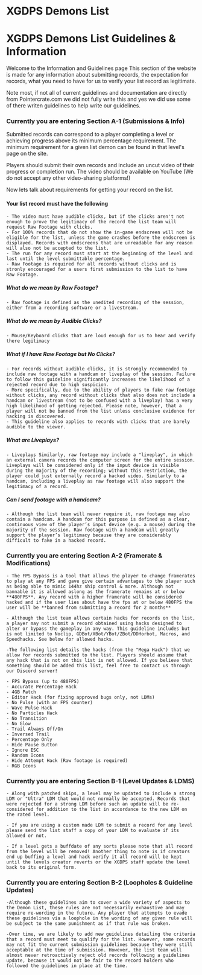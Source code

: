 # XGDPS Demons List



# XGDPS Demons List Guidelines & Information

Welcome to the Information and Guidelines page
This section of the website is made for any information about submitting records, the expectation for records, what you need to have for us to verify your list record as legitimate.


Note most, if not all of current guidelines and documentation are directly from Pointercrate.com we did not fully write this and yes we did use some of there writen guidelines to help write our guidelines.





### Currently you are entering Section A-1 (Submissions & Info)

Submitted records can correspond to a player completing a level or achieving progress above its minimum percentage requirement. The minimum requirement for a given list demon can be found in that level's page on the site. 

Players should submit their own records and include an uncut video of their progress or completion run. The video should be available on YouTube (We do not accept any other video-sharing platforms!)

Now lets talk about requirements for getting your record on the list.

#### Your list record must have the following
 
    - The video must have audible clicks, but if the clicks aren't not enough to prove the legitimacy of the record the list team will request Raw Footage with clicks.
    - For 100% records that do not show the in-game endscreen will not be eligible for the list, unless the game crashes before the endscreen is displayed. Records with endscreens that are unreadable for any reason will also not be accepted to the list.
    - The run for any record must start at the beginning of the level and last until the level submittable percentage.
    - Raw Footage is required for all records without clicks and is stronly encouraged for a users first submission to the list to have Raw Footage. 

##### What do we mean by Raw Footage?

    - Raw footage is defined as the unedited recording of the session, either from a recording software or a livestream.

##### What do we mean by Audible Clicks?
    
    - Mouse/Keyboard clicks that are loud enough for us to hear and verify there legitimacy

##### What if I have Raw Footage but No Clicks?

    - For records without audible clicks, it is strongly recommended to include raw footage with a handcam or liveplay of the session. Failure to follow this guideline significantly increases the likelihood of a rejected record due to high suspicion. 
    - More specifically, due to the ability of players to fake raw footage without clicks, any record without clicks that also does not include a handcam or livestream (not to be confused with a liveplay) has a very high likelihood of getting rejected. Please note, however, that a player will not be banned from the list unless conclusive evidence for hacking is discovered.
    - This guideline also applies to records with clicks that are barely audible to the viewer.

##### What are Liveplays?

    - Liveplays Similarly, raw footage may include a "liveplay", in which an external camera records the computer screen for the entire session. Liveplays will be considered only if the input device is visible during the majority of the recording; without this restriction, the player could just externally record a hacked video. Similarly to a handcam, including a liveplay as raw footage will also support the legitimacy of a record.

##### Can I send footage with a handcam?

    - Although the list team will never require it, raw footage may also contain a handcam. A handcam for this purpose is defined as a clear, continuous view of the player’s input device (e.g. a mouse) during the majority of the session. Raw footage with a handcam will greatly support the player’s legitimacy because they are considerably difficult to fake in a hacked record.






### Currently you are entering Section A-2 (Framerate & Modifications)

    - The FPS Bypass is a tool that allows the player to change framerates to play at any FPS and gave give certain advantages to the player such as being able to mimic 144hz ship control & more. Although not bannable it is allowed aslong as the framerate remains at or below **480FPS**. Any record with a higher framerate will be considered hacked and if the user lies about have the fps at or below 480FPS the user will be **banned from submitting a record for 2 months** 

    - Although the list team allows certain hacks for records on the list, a player may not submit a record obtained using hacks designed to alter or bypass the gameplay in any way. This guideline includes but is not limited to Noclip, GDBot/XBot/YBot/ZBot/DDHorbot, Macros, and Speedhacks. See below for allowed hacks.
    
    -The following list details the hacks (from the "Mega Hack") that we allow for records submitted to the list. Players should assume that any hack that is not on this list is not allowed. If you believe that something should be added this list, feel free to contact us through our Discord server!

    - FPS Bypass (up to 480FPS)
    - Accurate Percentage Hack
    - 4GB Patch
    - Editor Hack (for fixing approved bugs only, not LDMs)
    - No Pulse (with an FPS counter)
    - Wave Pulse Hack
    - No Particles Hack
    - No Transition
    - No Glow
    - Trail Always Off/On
    - Inversed Trail
    - Percentage Only
    - Hide Pause Button
    - Ignore ESC
    - Random Icons
    - Hide Attempt Hack (Raw footage is required)
    - RGB Icons
 




   
### Currently you are entering Section B-1 (Level Updates & LDMS)

    - Along with patched skips, a level may be updated to include a strong LDM or "Ultra" LDM that would not normally be accepted. Records that were rejected for a strong LDM before such an update will be re-considered for addition to the list in accordance to the new LDM on the rated level.

    - If you are using a custom made LDM to submit a record for any level please send the list staff a copy of your LDM to evaluate if its allowed or not.  

    - If a level gets a buffdate of any sorts please note that all record from the level will be removed! Another thing to note is if creators end up buffing a level and hack verify it all record will be kept until the levels creator reverts or the XGDPS staff update the level back to its original form.


 




   
### Currently you are entering Section B-2 (Loopholes & Guideline Updates)

    -Although these guidelines aim to cover a wide variety of aspects to the Demon List, these rules are not necessarily exhaustive and may require re-wording in the future. Any player that attempts to evade these guidelines via a loophole in the wording of any given rule will be subject to the same punishment as if that rule was broken.

    -Over time, we are likely to add new guidelines detailing the criteria that a record must meet to qualify for the list. However, some records may not fit the current submission guidelines because they were still acceptable at the time of submission. However, the list team will almost never retroactively reject old records following a guidelines update, because it would not be fair to the record holders who followed the guidelines in place at the time.

 




   

